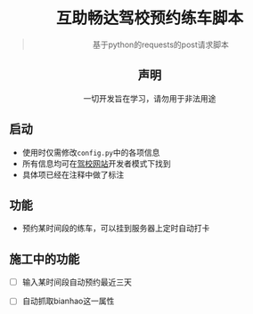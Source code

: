 

<div align="center">
  
# 互助畅达驾校预约练车脚本
> 基于python的requests的post请求脚本



## 声明
一切开发旨在学习，请勿用于非法用途
</div>

## 启动
- 使用时仅需修改`config.py`中的各项信息
- 所有信息均可在<a href="http://yycdjxx.gsjiapei.com/NMobile/page/timenew.html">驾校网站</a>开发者模式下找到
- 具体项已经在注释中做了标注
## 功能
- 预约某时间段的练车，可以挂到服务器上定时自动打卡

## 施工中的功能
- [ ] 输入某时间段自动预约最近三天
- [ ] 自动抓取bianhao这一属性


